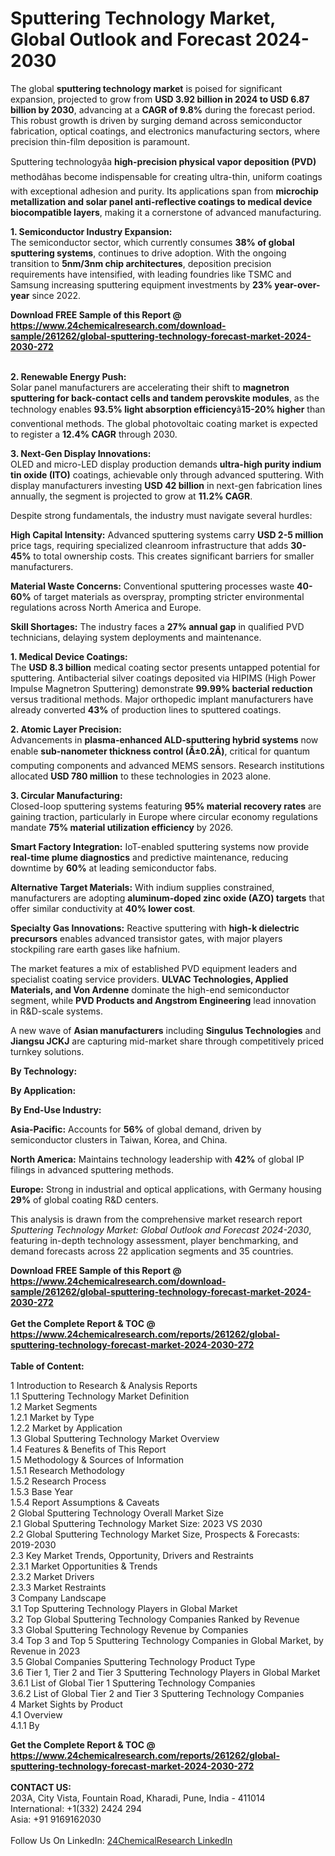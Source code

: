 <h1>Sputtering Technology Market, Global Outlook and Forecast 2024-2030</h1><p>The global <strong>sputtering technology market</strong> is poised for significant expansion, projected to grow from <strong>USD 3.92 billion in 2024 to USD 6.87 billion by 2030</strong>, advancing at a <strong>CAGR of 9.8%</strong> during the forecast period. This robust growth is driven by surging demand across semiconductor fabrication, optical coatings, and electronics manufacturing sectors, where precision thin-film deposition is paramount.</p><p>Sputtering technologyâa <strong>high-precision physical vapor deposition (PVD)</strong> methodâhas become indispensable for creating ultra-thin, uniform coatings with exceptional adhesion and purity. Its applications span from <strong>microchip metallization and solar panel anti-reflective coatings to medical device biocompatible layers</strong>, making it a cornerstone of advanced manufacturing.</p><p><strong>1. Semiconductor Industry Expansion:</strong><br>
The semiconductor sector, which currently consumes <strong>38% of global sputtering systems</strong>, continues to drive adoption. With the ongoing transition to <strong>5nm/3nm chip architectures</strong>, deposition precision requirements have intensified, with leading foundries like TSMC and Samsung increasing sputtering equipment investments by <strong>23% year-over-year</strong> since 2022.</p><div><b>Download FREE Sample of this Report @ 
            <a href="https://www.24chemicalresearch.com/download-sample/261262/global-sputtering-technology-forecast-market-2024-2030-272">
            https://www.24chemicalresearch.com/download-sample/261262/global-sputtering-technology-forecast-market-2024-2030-272</a></b></div><br><p><strong>2. Renewable Energy Push:</strong><br>
Solar panel manufacturers are accelerating their shift to <strong>magnetron sputtering for back-contact cells and tandem perovskite modules</strong>, as the technology enables <strong>93.5% light absorption efficiency</strong>â<strong>15-20% higher</strong> than conventional methods. The global photovoltaic coating market is expected to register a <strong>12.4% CAGR</strong> through 2030.</p><p><strong>3. Next-Gen Display Innovations:</strong><br>
OLED and micro-LED display production demands <strong>ultra-high purity indium tin oxide (ITO)</strong> coatings, achievable only through advanced sputtering. With display manufacturers investing <strong>USD 42 billion</strong> in next-gen fabrication lines annually, the segment is projected to grow at <strong>11.2% CAGR</strong>.</p><p>Despite strong fundamentals, the industry must navigate several hurdles:</p><p><strong>High Capital Intensity:</strong> Advanced sputtering systems carry <strong>USD 2-5 million</strong> price tags, requiring specialized cleanroom infrastructure that adds <strong>30-45%</strong> to total ownership costs. This creates significant barriers for smaller manufacturers.</p><p><strong>Material Waste Concerns:</strong> Conventional sputtering processes waste <strong>40-60%</strong> of target materials as overspray, prompting stricter environmental regulations across North America and Europe.</p><p><strong>Skill Shortages:</strong> The industry faces a <strong>27% annual gap</strong> in qualified PVD technicians, delaying system deployments and maintenance.</p><p><strong>1. Medical Device Coatings:</strong><br>
The <strong>USD 8.3 billion</strong> medical coating sector presents untapped potential for sputtering. Antibacterial silver coatings deposited via HIPIMS (High Power Impulse Magnetron Sputtering) demonstrate <strong>99.99% bacterial reduction</strong> versus traditional methods. Major orthopedic implant manufacturers have already converted <strong>43%</strong> of production lines to sputtered coatings.</p><p><strong>2. Atomic Layer Precision:</strong><br>
Advancements in <strong>plasma-enhanced ALD-sputtering hybrid systems</strong> now enable <strong>sub-nanometer thickness control (Â±0.2Ã)</strong>, critical for quantum computing components and advanced MEMS sensors. Research institutions allocated <strong>USD 780 million</strong> to these technologies in 2023 alone.</p><p><strong>3. Circular Manufacturing:</strong><br>
Closed-loop sputtering systems featuring <strong>95% material recovery rates</strong> are gaining traction, particularly in Europe where circular economy regulations mandate <strong>75% material utilization efficiency</strong> by 2026.</p><p><strong>Smart Factory Integration:</strong> IoT-enabled sputtering systems now provide <strong>real-time plume diagnostics</strong> and predictive maintenance, reducing downtime by <strong>60%</strong> at leading semiconductor fabs.</p><p><strong>Alternative Target Materials:</strong> With indium supplies constrained, manufacturers are adopting <strong>aluminum-doped zinc oxide (AZO) targets</strong> that offer similar conductivity at <strong>40% lower cost</strong>.</p><p><strong>Specialty Gas Innovations:</strong> Reactive sputtering with <strong>high-k dielectric precursors</strong> enables advanced transistor gates, with major players stockpiling rare earth gases like hafnium.</p><p>The market features a mix of established PVD equipment leaders and specialist coating service providers. <strong>ULVAC Technologies, Applied Materials, and Von Ardenne</strong> dominate the high-end semiconductor segment, while <strong>PVD Products and Angstrom Engineering</strong> lead innovation in R&amp;D-scale systems.</p><p>A new wave of <strong>Asian manufacturers</strong> including <strong>Singulus Technologies</strong> and <strong>Jiangsu JCKJ</strong> are capturing mid-market share through competitively priced turnkey solutions.</p><p><strong>By Technology:</strong></p><p><strong>By Application:</strong></p><p><strong>By End-Use Industry:</strong></p><p><strong>Asia-Pacific:</strong> Accounts for <strong>56%</strong> of global demand, driven by semiconductor clusters in Taiwan, Korea, and China.</p><p><strong>North America:</strong> Maintains technology leadership with <strong>42%</strong> of global IP filings in advanced sputtering methods.</p><p><strong>Europe:</strong> Strong in industrial and optical applications, with Germany housing <strong>29%</strong> of global coating R&amp;D centers.</p><p>This analysis is drawn from the comprehensive market research report <em>Sputtering Technology Market: Global Outlook and Forecast 2024-2030</em>, featuring in-depth technology assessment, player benchmarking, and demand forecasts across 22 application segments and 35 countries.</p><div><b>Download FREE Sample of this Report @ 
            <a href="https://www.24chemicalresearch.com/download-sample/261262/global-sputtering-technology-forecast-market-2024-2030-272">
            https://www.24chemicalresearch.com/download-sample/261262/global-sputtering-technology-forecast-market-2024-2030-272</a></b></div><br><div><b>Get the Complete Report & TOC @ 
            <a href="https://www.24chemicalresearch.com/reports/261262/global-sputtering-technology-forecast-market-2024-2030-272">
            https://www.24chemicalresearch.com/reports/261262/global-sputtering-technology-forecast-market-2024-2030-272</a></b></div><br>
            <b>Table of Content:</b><p>1 Introduction to Research & Analysis Reports<br />
    1.1 Sputtering Technology Market Definition<br />
    1.2 Market Segments<br />
        1.2.1 Market by Type<br />
        1.2.2 Market by Application<br />
    1.3 Global Sputtering Technology Market Overview<br />
    1.4 Features & Benefits of This Report<br />
    1.5 Methodology & Sources of Information<br />
        1.5.1 Research Methodology<br />
        1.5.2 Research Process<br />
        1.5.3 Base Year<br />
        1.5.4 Report Assumptions & Caveats<br />
2 Global Sputtering Technology Overall Market Size<br />
    2.1 Global Sputtering Technology Market Size: 2023 VS 2030<br />
    2.2 Global Sputtering Technology Market Size, Prospects & Forecasts: 2019-2030<br />
    2.3 Key Market Trends, Opportunity, Drivers and Restraints<br />
        2.3.1 Market Opportunities & Trends<br />
        2.3.2 Market Drivers<br />
        2.3.3 Market Restraints<br />
3 Company Landscape<br />
    3.1 Top Sputtering Technology Players in Global Market<br />
    3.2 Top Global Sputtering Technology Companies Ranked by Revenue<br />
    3.3 Global Sputtering Technology Revenue by Companies<br />
    3.4 Top 3 and Top 5 Sputtering Technology Companies in Global Market, by Revenue in 2023<br />
    3.5 Global Companies Sputtering Technology Product Type<br />
    3.6 Tier 1, Tier 2 and Tier 3 Sputtering Technology Players in Global Market<br />
        3.6.1 List of Global Tier 1 Sputtering Technology Companies<br />
        3.6.2 List of Global Tier 2 and Tier 3 Sputtering Technology Companies<br />
4 Market Sights by Product<br />
    4.1 Overview<br />
        4.1.1 By </p><div><b>Get the Complete Report & TOC @ 
            <a href="https://www.24chemicalresearch.com/reports/261262/global-sputtering-technology-forecast-market-2024-2030-272">
            https://www.24chemicalresearch.com/reports/261262/global-sputtering-technology-forecast-market-2024-2030-272</a></b></div><br><b>CONTACT US:</b><br>
            203A, City Vista, Fountain Road, Kharadi, Pune, India - 411014<br>
            International: +1(332) 2424 294<br>
            Asia: +91 9169162030 <br><br>
            Follow Us On LinkedIn: <a href="https://www.linkedin.com/company/24chemicalresearch/">24ChemicalResearch LinkedIn</a>